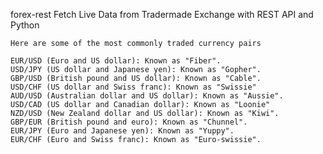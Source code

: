 forex-rest
Fetch Live Data from Tradermade Exchange with REST API and Python

`Here are some of the most commonly traded currency pairs`

```
EUR/USD (Euro and US dollar): Known as "Fiber".
USD/JPY (US dollar and Japanese yen): Known as "Gopher".
GBP/USD (British pound and US dollar): Known as "Cable".
USD/CHF (US dollar and Swiss franc): Known as "Swissie"
AUD/USD (Australian dollar and US dollar): Known as "Aussie".
USD/CAD (US dollar and Canadian dollar): Known as "Loonie"
NZD/USD (New Zealand dollar and US dollar): Known as "Kiwi".
GBP/EUR (British pound and euro): Known as "Chunnel".
EUR/JPY (Euro and Japanese yen): Known as "Yuppy".
EUR/CHF (Euro and Swiss franc): Known as "Euro-swissie".

```

